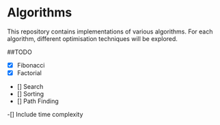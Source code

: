 # Algorithms 
This repository contains implementations of various algorithms. For each algorithm, different optimisation techniques will be explored. 

<!-- The following algorithms are to be implemented: 

1. Simple Recursive 
2. Backtracking 
3. Divide and conquer 
4. Dynamic Programming 
5. Greedy 
6. Branch and Bound
7. Brute Force 
8. Randomized  -->
##TODO 
- [x] Fibonacci
- [x] Factorial 
- [] Search
- [] Sorting 
- [] Path Finding

-[] Include time complexity

 
